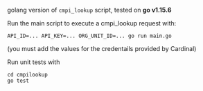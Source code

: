 golang version of `cmpi_lookup` script, tested on **go v1.15.6**

Run the main script to execute a cmpi_lookup request with:
```
API_ID=... API_KEY=... ORG_UNIT_ID=... go run main.go
```
(you must add the values for the credentails provided by Cardinal)

Run unit tests with
```
cd cmpilookup
go test
```
